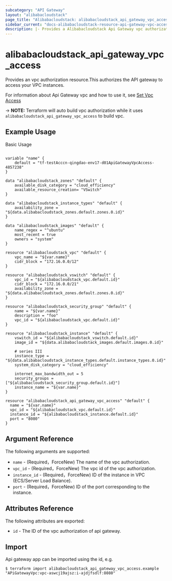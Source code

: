 ```yaml
---
subcategory: "API Gateway"
layout: "alibabacloudstack"
page_title: "Alibabacloudstack: alibabacloudstack_api_gateway_vpc_access"
sidebar_current: "docs-alibabacloudstack-resource-api-gateway-vpc-access"
description: |- Provides a Alibabacloudstack Api Gateway vpc authorization Resource.
---
```


# alibabacloudstack\_api\_gateway\_vpc\_access

Provides an vpc authorization resource.This authorizes the API gateway to access your VPC instances.

For information about Api Gateway vpc and how to use it,
see [Set Vpc Access](https://help.aliyun.com/document_detail/400343.html?spm=5176.10695662.1996646101.searchclickresult.67be328fV80qXE)

-> **NOTE:** Terraform will auto build vpc authorization while it uses `alibabacloudstack_api_gateway_vpc_access` to build
vpc.

## Example Usage

Basic Usage

```

variable "name" {
	default = "tf-testAcccn-qingdao-env17-d01ApiGatewayVpcAccess-4857238"
}
	
data "alibabacloudstack_zones" "default" {
	available_disk_category = "cloud_efficiency"
	available_resource_creation= "VSwitch"
}

data "alibabacloudstack_instance_types" "default" {
	availability_zone = "${data.alibabacloudstack_zones.default.zones.0.id}"
}

data "alibabacloudstack_images" "default" {
	name_regex = "^ubuntu"
	most_recent = true
	owners = "system"
}

resource "alibabacloudstack_vpc" "default" {
	vpc_name = "${var.name}"
	cidr_block = "172.16.0.0/12"
}

resource "alibabacloudstack_vswitch" "default" {
	vpc_id = "${alibabacloudstack_vpc.default.id}"
	cidr_block = "172.16.0.0/21"
	availability_zone = "${data.alibabacloudstack_zones.default.zones.0.id}"
}

resource "alibabacloudstack_security_group" "default" {
	name = "${var.name}"
	description = "foo"
	vpc_id = "${alibabacloudstack_vpc.default.id}"
}

resource "alibabacloudstack_instance" "default" {
	vswitch_id = "${alibabacloudstack_vswitch.default.id}"
	image_id = "${data.alibabacloudstack_images.default.images.0.id}"

	# series III
	instance_type = "${data.alibabacloudstack_instance_types.default.instance_types.0.id}"
	system_disk_category = "cloud_efficiency"

	internet_max_bandwidth_out = 5
	security_groups = ["${alibabacloudstack_security_group.default.id}"]
	instance_name = "${var.name}"
}
	
resource "alibabacloudstack_api_gateway_vpc_access" "default" {
  name = "${var.name}"
  vpc_id = "${alibabacloudstack_vpc.default.id}"
  instance_id = "${alibabacloudstack_instance.default.id}"
  port = "8080"
}

```

## Argument Reference

The following arguments are supported:

* `name` - (Required，ForceNew) The name of the vpc authorization.
* `vpc_id` - (Required，ForceNew) The vpc id of the vpc authorization.
* `instance_id` - (Required，ForceNew) ID of the instance in VPC (ECS/Server Load Balance).
* `port` - (Required，ForceNew) ID of the port corresponding to the instance.

## Attributes Reference

The following attributes are exported:

* `id` - The ID of the vpc authorization of api gateway.

## Import

Api gateway app can be imported using the id, e.g.

```
$ terraform import alibabacloudstack_api_gateway_vpc_access.example "APiGatewayVpc:vpc-aswcj19ajsz:i-ajdjfsdlf:8080"
```
